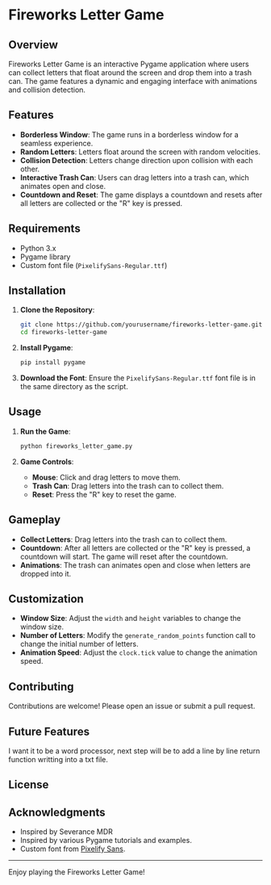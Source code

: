 # Fireworks Letter Game

## Overview

Fireworks Letter Game is an interactive Pygame application where users can collect letters that float around the screen and drop them into a trash can. The game features a dynamic and engaging interface with animations and collision detection.

## Features

- **Borderless Window**: The game runs in a borderless window for a seamless experience.
- **Random Letters**: Letters float around the screen with random velocities.
- **Collision Detection**: Letters change direction upon collision with each other.
- **Interactive Trash Can**: Users can drag letters into a trash can, which animates open and close.
- **Countdown and Reset**: The game displays a countdown and resets after all letters are collected or the "R" key is pressed.

## Requirements

- Python 3.x
- Pygame library
- Custom font file (`PixelifySans-Regular.ttf`)

## Installation

1. **Clone the Repository**:
   ```bash
   git clone https://github.com/yourusername/fireworks-letter-game.git
   cd fireworks-letter-game
   ```

2. **Install Pygame**:
   ```bash
   pip install pygame
   ```

3. **Download the Font**:
   Ensure the `PixelifySans-Regular.ttf` font file is in the same directory as the script.

## Usage

1. **Run the Game**:
   ```bash
   python fireworks_letter_game.py
   ```

2. **Game Controls**:
   - **Mouse**: Click and drag letters to move them.
   - **Trash Can**: Drag letters into the trash can to collect them.
   - **Reset**: Press the "R" key to reset the game.

## Gameplay

- **Collect Letters**: Drag letters into the trash can to collect them.
- **Countdown**: After all letters are collected or the "R" key is pressed, a countdown will start. The game will reset after the countdown.
- **Animations**: The trash can animates open and close when letters are dropped into it.

## Customization

- **Window Size**: Adjust the `width` and `height` variables to change the window size.
- **Number of Letters**: Modify the `generate_random_points` function call to change the initial number of letters.
- **Animation Speed**: Adjust the `clock.tick` value to change the animation speed.

## Contributing

Contributions are welcome! Please open an issue or submit a pull request.


## Future Features

I want it to be a word processor, next step will be to add a line by line return function writting into a txt file.


## License


## Acknowledgments

- Inspired by Severance MDR
- Inspired by various Pygame tutorials and examples.
- Custom font from [Pixelify Sans](https://www.dafont.com/pixelify-sans.font).


---

Enjoy playing the Fireworks Letter Game!
